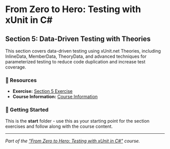 # From Zero to Hero: Testing with xUnit in C# 

## Section 5: Data-Driven Testing with Theories

This section covers data-driven testing using xUnit.net Theories, including InlineData, MemberData, TheoryData, and advanced techniques for parameterized testing to reduce code duplication and increase test coverage.

### 🔗 Resources
- **Exercise:** [Section 5 Exercise](./exercise/README.md)
- **Course Information:** [Course Information](https://github.com/Dometrain/from-zero-to-hero-testing-with-xunit-in-csharp)

### 🚀 Getting Started
This is the **start** folder - use this as your starting point for the section exercises and follow along with the course content.

---

*Part of the ["From Zero to Hero: Testing with xUnit in C#"](https://dometrain.com/course/from-zero-to-hero-testing-with-xunit-in-csharp/?ref=dometrain-github) course.*
